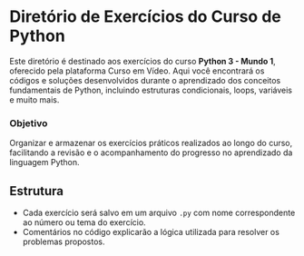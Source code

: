 # Diretório de Exercícios do Curso de Python

Este diretório é destinado aos exercícios do curso **Python 3 - Mundo 1**, oferecido pela plataforma Curso em Vídeo. Aqui você encontrará os códigos e soluções desenvolvidos durante o aprendizado dos conceitos fundamentais de Python, incluindo estruturas condicionais, loops, variáveis e muito mais.

### Objetivo

Organizar e armazenar os exercícios práticos realizados ao longo do curso, facilitando a revisão e o acompanhamento do progresso no aprendizado da linguagem Python.

## Estrutura

- Cada exercício será salvo em um arquivo `.py` com nome correspondente ao número ou tema do exercício.
- Comentários no código explicarão a lógica utilizada para resolver os problemas propostos.
